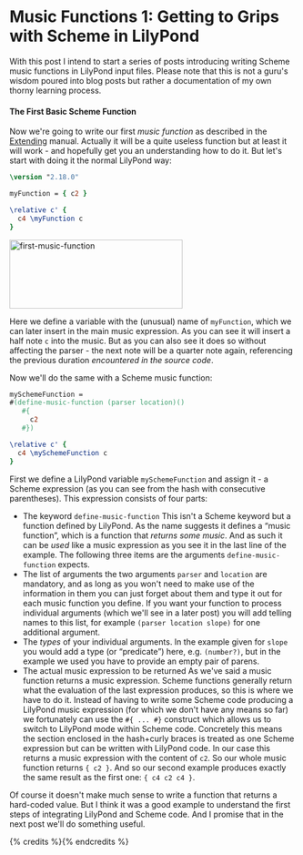 # Music Functions 1: Getting to Grips with Scheme in LilyPond

With this post I intend to start a series of posts introducing writing Scheme music functions in LilyPond input files. Please note that this is not a guru's wisdom poured into blog posts but rather a documentation of my own thorny learning process.


#### The First Basic Scheme Function

Now we're going to write our first *music function* as described in the [Extending](http://www.lilypond.org/doc/v2.18/Documentation/extending/music-functions.html) manual. Actually it will be a quite useless function but at least it will work - and hopefully get you an understanding how to do it.
But let's start with doing it the normal LilyPond way:

```lilypond
\version "2.18.0"

myFunction = { c2 }

\relative c' {
  c4 \myFunction c
}
```

<img src="http://lilypondblog.org/wp-content/uploads/2014/03/first-music-function.png" alt="first-music-function" width="304" height="121" class="aligncenter size-full wp-image-2532" />

Here we define a variable with the (unusual) name of `myFunction`, which we can later insert in the main music expression. As you can see it will insert a half note `c` into the music. But as you can also see it does so without affecting the parser - the next note will be a quarter note again, referencing the previous duration *encountered in the source code*.

Now we'll do the same with a Scheme music function:

```lilypond
mySchemeFunction =
#(define-music-function (parser location)()
   #{
     c2
   #})

\relative c' {
  c4 \mySchemeFunction c
}
```

First we define a LilyPond variable `mySchemeFunction` and assign it - a Scheme expression (as you can see from the hash with consecutive parentheses). This expression consists of four parts:

- The keyword `define-music-function`
  This isn't a Scheme keyword but a function defined by LilyPond. As the name suggests it defines a “music function”, which is a function that *returns some music*. And as such it can be *used* like a music expression as you see it in the last line of the example. The following three items are the arguments `define-music-function` expects.
- The list of arguments
  the two arguments `parser` and `location` are mandatory, and as long as you won't need to make use of the information in them you can just forget about them and type it out for each music function you define.
  If you want your function to process individual arguments (which we'll see in a later post) you will add telling names to this list, for example `(parser location slope)` for one additional argument.
- The *types* of your individual arguments.
  In the example given for `slope` you would add a type (or “predicate”) here, e.g. `(number?)`, but in the example we used you have to provide an empty pair of parens.
- The actual music expression to be returned
  As we've said a music function returns a music expression. Scheme functions generally return what the evaluation of the last expression produces, so this is where we have to do it.  Instead of having to write some Scheme code producing a LilyPond music expression (for which we don't have any means so far) we fortunately can use the `#{ ... #}` construct which allows us to switch to LilyPond mode within Scheme code. Concretely this means the section enclosed in the hash+curly braces is treated as one Scheme expression but can be written with LilyPond code. In our case this returns a music expression with the content of `c2`. So our whole music function returns `{ c2 }`. And so our second example produces exactly the same result as the first one: `{ c4 c2 c4 }`.

Of course it doesn't make much sense to write a function that returns a hard-coded value. But I think it was a good example to understand the first steps of integrating LilyPond and Scheme code. And I promise that in the next post we'll do something useful.

{% credits %}{% endcredits %}
